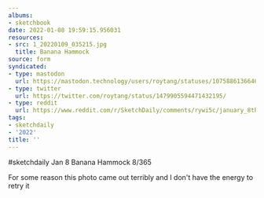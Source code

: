 ```yaml
---
albums:
- sketchbook
date: 2022-01-08 19:59:15.956031
resources:
- src: 1_20220109_035215.jpg
  title: Banana Hammock
source: form
syndicated:
- type: mastodon
  url: https://mastodon.technology/users/roytang/statuses/107588613664641118
- type: twitter
  url: https://twitter.com/roytang/status/1479905594471432195/
- type: reddit
  url: https://www.reddit.com/r/SketchDaily/comments/rywi5c/january_8th_ennui/hrtfv04/
tags:
- sketchdaily
- '2022'
title: ''
---
```


#sketchdaily Jan 8 Banana Hammock 8/365

For some reason this photo came out terribly and I don't have the energy to retry it